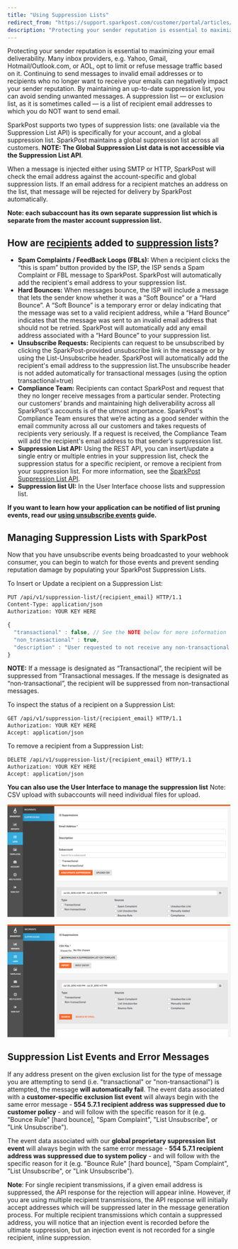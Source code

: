 ```yaml
---
title: "Using Suppression Lists"
redirect_from: "https://support.sparkpost.com/customer/portal/articles/1929891-using-suppression-lists"
description: "Protecting your sender reputation is essential to maximizing your email deliverability Many inbox providers e g Yahoo Gmail Hotmail Outlook com or AOL opt to limit or refuse message traffic based on it Continuing to send messages to invalid email addresses or to recipients who no longer want to receive..."
---
```


Protecting your sender reputation is essential to maximizing your email deliverability. Many inbox providers, e.g. Yahoo, Gmail, Hotmail/Outlook.com, or AOL, opt to limit or refuse message traffic based on it. Continuing to send messages to invalid email addresses or to recipients who no longer want to receive your emails can negatively impact your sender reputation. By maintaining an up-to-date suppression list, you can avoid sending unwanted messages. A suppression list — or exclusion list, as it is sometimes called — is a list of recipient email addresses to which you do NOT want to send email.

SparkPost supports two types of suppression lists: one (available via the Suppression List API) is specifically for your account, and a global suppression list. SparkPost maintains a global suppression list across all customers. **NOTE: The Global Suppression List data is not accessible via the Suppression List API**.

When a message is injected either using SMTP or HTTP, SparkPost will check the email address against the account-specific and global suppression lists. If an email address for a recipient matches an address on the list, that message will be rejected for delivery by SparkPost automatically.

**Note: each subaccount has its own separate suppression list which is separate from the master account suppression list.**

## How are [recipients](https://www.sparkpost.com/api#/reference/recipient-lists "Recipient List API") added to [suppression lists](https://www.sparkpost.com/api#/reference/suppression-list "Suppression List API")?

* **Spam Complaints / FeedBack Loops (FBLs):** When a recipient clicks the “this is spam” button provided by the ISP, the ISP sends a Spam Complaint or FBL message to SparkPost. SparkPost will automatically add the recipient's email address to your suppression list.
* **Hard Bounces:** When messages bounce, the ISP will include a message that lets the sender know whether it was a “Soft Bounce” or a “Hard Bounce”. A “Soft Bounce” is a temporary error or delay indicating that the message was set to a valid recipient address, while a “Hard Bounce” indicates that the message was sent to an invalid email address that should not be retried. SparkPost will automatically add any email address associated with a “Hard Bounce” to your suppression list.
* **Unsubscribe Requests:** Recipients can request to be unsubscribed by clicking the SparkPost-provided unsubscribe link in the message or by using the List-Unsubscribe header. SparkPost will automatically add the recipient's email address to the suppression list.The unsubscribe header is not added automatically for transactional messages (using the option transactional=true)
* **Compliance Team:** Recipients can contact SparkPost and request that they no longer receive messages from a particular sender. Protecting our customers’ brands and maintaining high deliverability across all SparkPost's accounts is of the utmost importance. SparkPost's Compliance Team ensures that we’re acting as a good sender within the email community across all our customers and takes requests of recipients very seriously. If a request is received, the Compliance Team will add the recipient's email address to that sender’s suppression list.
* **Suppression List API:** Using the REST API, you can insert/update a single entry or multiple entries in your suppression list, check the suppression status for a specific recipient, or remove a recipient from your suppression list. For more information, see the [SparkPost Suppression List API](https://www.sparkpost.com/api#/reference/suppression-list "SparkPost Suppression List API").
* **Suppression list UI:** In the User Interface choose lists and suppression list.

**If you want to learn how your application can be notified of list pruning events, read our [using unsubscribe events](https://support.sparkpost.com/customer/portal/articles/1929976-using-unsubscribe-reports) guide.**

## Managing Suppression Lists with SparkPost

Now that you have unsubscribe events being broadcasted to your webhook consumer, you can begin to watch for those events and prevent sending reputation damage by populating your SparkPost Suppression Lists.

To Insert or Update a recipient on a Suppression List:

```
PUT /api/v1/suppression-list/{recipient_email} HTTP/1.1
Content-Type: application/json
Authorization: YOUR KEY HERE
```

```javascript
{
  "transactional" : false, // See the NOTE below for more information
  "non_transactional" : true,
  "description" : "User requested to not receive any non-transactional emails."
}
```

**NOTE:** If a message is designated as “Transactional”, the recipient will be suppressed from “Transactional messages. If the message is designated as “non-transactional”, the recipient will be suppressed from non-transactional messages.

To inspect the status of a recipient on a Suppression List:

```
GET /api/v1/suppression-list/{recipient_email} HTTP/1.1
Authorization: YOUR KEY HERE
Accept: application/json
```

To remove a recipient from a Suppression List:

```
DELETE /api/v1/suppression-list/{recipient_email} HTTP/1.1
Authorization: YOUR KEY HERE
Accept: application/json
```

**You can also use the User Interface to manage the suppression list**
Note: CSV upload with subaccounts will need individual files for upload.

**![suppression list manual entry screenshot](media/using-suppression-lists/Screenshot_2016-07-21_16.17.48_original.png)**

![suppression list upload file screenshot](media/using-suppression-lists/Screenshot_2016-07-21_16.18.12_original.png)

## Suppression List Events and Error Messages

If any address present on the given exclusion list for the type of message you are attempting to send (i.e. "transactional" or "non-transactional") is attempted, the message **will automatically fail**. The event data associated with a **customer-specific exclusion list event** will always begin with the same error message - **554 5.7.1 recipient address was suppressed due to customer policy** - and will follow with the specific reason for it (e.g. "Bounce Rule" [hard bounce], "Spam Complaint", "List Unsubscribe", or "Link Unsubscribe").

The event data associated with our **global proprietary suppression list event** will always begin with the same error message - **554 5.7.1 recipient address was suppressed due to system policy** - and will follow with the specific reason for it (e.g. "Bounce Rule" [hard bounce], "Spam Complaint", "List Unsubscribe", or "Link Unsubscribe").

**Note**: For single recipient transmissions, if a given email address is suppressed, the API response for the rejection will appear inline. However, if you are using multiple recipient transmissions, the API response will initially accept addresses which will be suppressed later in the message generation process. For multiple recipient transmissions which contain a suppressed address, you will notice that an injection event is recorded before the ultimate suppression, but an injection event is not recorded for a single recipient, inline suppression.